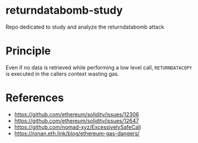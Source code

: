 # returndatabomb-study
Repo dedicated to study and analyze the returndatabomb attack 


# Principle

Even if no data is retrieved while performing a low level call, `RETURNDATACOPY` is executed in the callers context wasting gas.


# References

- https://github.com/ethereum/solidity/issues/12306
- https://github.com/ethereum/solidity/issues/12647
- https://github.com/nomad-xyz/ExcessivelySafeCall
- https://ronan.eth.link/blog/ethereum-gas-dangers/
